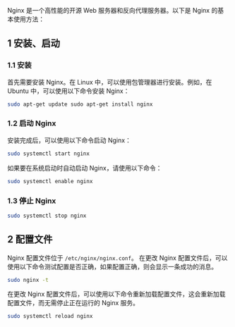 Nginx 是一个高性能的开源 Web 服务器和反向代理服务器。以下是 Nginx 的基本使用方法：

## 1 安装、启动
### 1.1 安装
首先需要安装 Nginx。在 Linux 中，可以使用包管理器进行安装。例如，在 Ubuntu 中，可以使用以下命令安装 Nginx：

```sh
sudo apt-get update sudo apt-get install nginx
```

### 1.2 启动 Nginx
安装完成后，可以使用以下命令启动 Nginx：
```sh
sudo systemctl start nginx
```

如果要在系统启动时自动启动 Nginx，请使用以下命令：
```sh
sudo systemctl enable nginx
```

### 1.3 停止 Nginx
```sh
sudo systemctl stop nginx
```

## 2 配置文件
Nginx 配置文件位于 `/etc/nginx/nginx.conf`。 在更改 Nginx 配置文件后，可以使用以下命令测试配置是否正确，如果配置正确，则会显示一条成功的消息。
```sh
sudo nginx -t
```

在更改 Nginx 配置文件后，可以使用以下命令重新加载配置文件，这会重新加载配置文件，而无需停止正在运行的 Nginx 服务。
```sh
sudo systemctl reload nginx
```


